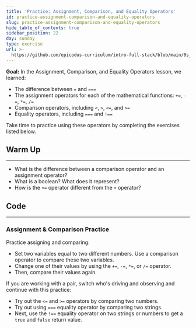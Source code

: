 ```yaml
---
title: 'Practice: Assignment, Comparison, and Equality Operators'
id: practice-assignment-comparison-and-equality-operators
slug: practice-assignment-comparison-and-equality-operators
hide_table_of_contents: true
sidebar_position: 22
day: sunday
type: exercise
url: >-
  https://github.com/epicodus-curriculum/intro-full-stack/blob/main/0s_classwork_practice_assignment_comparison_and_equality_operators.md
---
```


**Goal:**  In the Assignment, Comparison, and Equality Operators lesson, we learned:

* The difference between `=` and `===`
* The assignment operators for each of the mathematical functions: `+=`, `-=`, `*=`, `/=`
* Comparison operators, including `<`, `>`, `<=`, and `>=`
* Equality operators, including `===` and `!==`

Take time to practice using these operators by completing the exercises listed below.

## Warm Up
<hr />

* What is the difference between a comparison operator and an assignment operator?
* What is a boolean? What does it represent?
* How is the `+=` operator different from the `+` operator?

## Code
<hr />

### Assignment & Comparison Practice

Practice assigning and comparing:

* Set two variables equal to two different numbers. Use a comparison operator to compare these two variables. 
* Change one of their values by using the `+=`, `-=`, `*=`, or `/=` operator. 
* Then, compare their values again.

If you are working with a pair, switch who's driving and observing and continue with this practice:

* Try out the `<=` and `>=` operators by comparing two numbers.
* Try out using `===` equality operator by comparing two strings.
* Next, use the `!==` equality operator on two strings or numbers to get a `true` and `false` return value.
